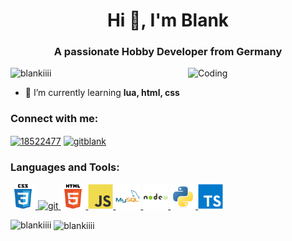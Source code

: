 <h1 align="center">Hi 👋, I'm Blank</h1>
<h3 align="center">A passionate Hobby Developer from Germany</h3>
<img align="right" alt="Coding" width="220" src="https://c.tenor.com/DBqjevyA2o4AAAAM/bongo-cat-codes.gif">


<p align="left"> <img src="https://komarev.com/ghpvc/?username=blankiiii&label=Profile%20views&color=0e75b6&style=flat" alt="blankiiii" /> </p>

- 🌱 I’m currently learning **lua, html, css**

<h3 align="left">Connect with me:</h3>
<p align="left">
<a href="https://stackoverflow.com/users/18522477" target="blank"><img align="center" src="https://raw.githubusercontent.com/rahuldkjain/github-profile-readme-generator/master/src/images/icons/Social/stack-overflow.svg" alt="18522477" height="30" width="40" /></a>
 <a href="https://instagram.com/gitblank" target="blank"><img align="center" src="https://raw.githubusercontent.com/rahuldkjain/github-profile-readme-generator/master/src/images/icons/Social/instagram.svg" alt="gitblank" height="30" width="40" /></a>
</p>

<h3 align="left">Languages and Tools:</h3>
<p align="left"> <a href="https://www.w3schools.com/css/" target="_blank" rel="noreferrer"> <img src="https://raw.githubusercontent.com/devicons/devicon/master/icons/css3/css3-original-wordmark.svg" alt="css3" width="40" height="40"/> </a> <a href="https://git-scm.com/" target="_blank" rel="noreferrer"> <img src="https://www.vectorlogo.zone/logos/git-scm/git-scm-icon.svg" alt="git" width="40" height="40"/> </a> <a href="https://www.w3.org/html/" target="_blank" rel="noreferrer"> <img src="https://raw.githubusercontent.com/devicons/devicon/master/icons/html5/html5-original-wordmark.svg" alt="html5" width="40" height="40"/> </a> <a href="https://developer.mozilla.org/en-US/docs/Web/JavaScript" target="_blank" rel="noreferrer"> <img src="https://raw.githubusercontent.com/devicons/devicon/master/icons/javascript/javascript-original.svg" alt="javascript" width="40" height="40"/> </a> <a href="https://www.mysql.com/" target="_blank" rel="noreferrer"> <img src="https://raw.githubusercontent.com/devicons/devicon/master/icons/mysql/mysql-original-wordmark.svg" alt="mysql" width="40" height="40"/> </a> <a href="https://nodejs.org" target="_blank" rel="noreferrer"> <img src="https://raw.githubusercontent.com/devicons/devicon/master/icons/nodejs/nodejs-original-wordmark.svg" alt="nodejs" width="40" height="40"/> </a> <a href="https://www.python.org" target="_blank" rel="noreferrer"> <img src="https://raw.githubusercontent.com/devicons/devicon/master/icons/python/python-original.svg" alt="python" width="40" height="40"/> </a> <a href="https://www.typescriptlang.org/" target="_blank" rel="noreferrer"> <img src="https://raw.githubusercontent.com/devicons/devicon/master/icons/typescript/typescript-original.svg" alt="typescript" width="40" height="40"/> </a>
</p>

<p><img align="left" src="https://github-readme-stats.vercel.app/api/top-langs?username=blankiiii&show_icons=true&theme=dark&locale=en&layout=compact" alt="blankiiii" /></p>

<p>&nbsp;<img align="center" src="https://github-readme-stats.vercel.app/api?username=blankiiii&show_icons=true&theme=dark&locale=en" alt="blankiiii" /></p>
